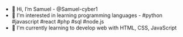 - 👋 Hi, I’m Samuel - @Samuel-cyber1
- 👀 I'm interested in learning programming languages - #python #javascript #react #php #sql #node.js
- 🌱 I'm currently learning to develop web with HTML, CSS, JavaScript


<!---
Samuel-cyber1/Samuel-cyber1 is a ✨ special ✨ repository because its `README.md` (this file) appears on your GitHub profile.
You can click the Preview link to take a look at your changes.
--->
